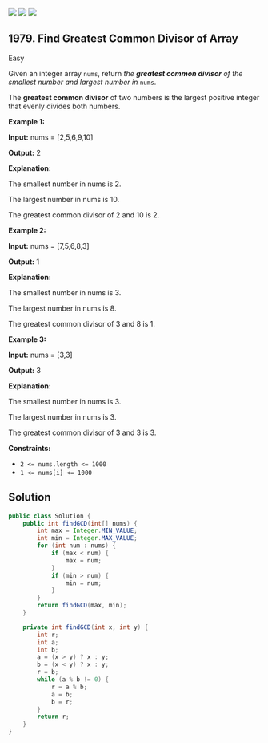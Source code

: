 [![](https://img.shields.io/github/stars/javadev/LeetCode-in-Java?label=Stars&style=flat-square)](https://github.com/javadev/LeetCode-in-Java)
[![](https://img.shields.io/github/forks/javadev/LeetCode-in-Java?label=Fork%20me%20on%20GitHub%20&style=flat-square)](https://github.com/javadev/LeetCode-in-Java/fork)
[![](https://img.shields.io/badge/-LeetCode%20in%20Kotlin-blue?style=flat-square)](https://github.com/javadev/LeetCode-in-Kotlin)

## 1979\. Find Greatest Common Divisor of Array

Easy

Given an integer array `nums`, return _the **greatest common divisor** of the smallest number and largest number in_ `nums`.

The **greatest common divisor** of two numbers is the largest positive integer that evenly divides both numbers.

**Example 1:**

**Input:** nums = [2,5,6,9,10]

**Output:** 2

**Explanation:** 

The smallest number in nums is 2. 

The largest number in nums is 10. 

The greatest common divisor of 2 and 10 is 2.

**Example 2:**

**Input:** nums = [7,5,6,8,3]

**Output:** 1

**Explanation:** 

The smallest number in nums is 3. 

The largest number in nums is 8. 

The greatest common divisor of 3 and 8 is 1.

**Example 3:**

**Input:** nums = [3,3]

**Output:** 3

**Explanation:** 

The smallest number in nums is 3. 

The largest number in nums is 3. 

The greatest common divisor of 3 and 3 is 3.

**Constraints:**

*   `2 <= nums.length <= 1000`
*   `1 <= nums[i] <= 1000`

## Solution

```java
public class Solution {
    public int findGCD(int[] nums) {
        int max = Integer.MIN_VALUE;
        int min = Integer.MAX_VALUE;
        for (int num : nums) {
            if (max < num) {
                max = num;
            }
            if (min > num) {
                min = num;
            }
        }
        return findGCD(max, min);
    }

    private int findGCD(int x, int y) {
        int r;
        int a;
        int b;
        a = (x > y) ? x : y;
        b = (x < y) ? x : y;
        r = b;
        while (a % b != 0) {
            r = a % b;
            a = b;
            b = r;
        }
        return r;
    }
}
```